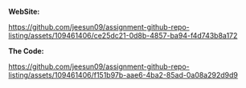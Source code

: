 **WebSite:** 

https://github.com/jeesun09/assignment-github-repo-listing/assets/109461406/ce25dc21-0d8b-4857-ba94-f4d743b8a172

**The Code:** 

https://github.com/jeesun09/assignment-github-repo-listing/assets/109461406/f151b97b-aae6-4ba2-85ad-0a08a292d9d9

